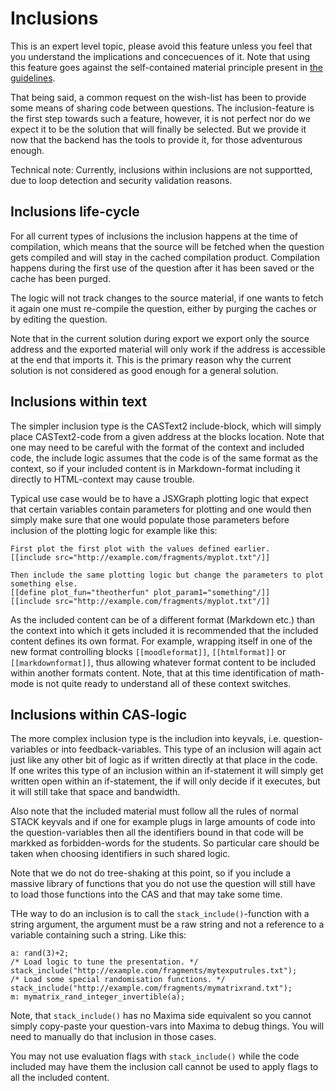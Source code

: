 # Inclusions

This is an expert level topic, please avoid this feature unless you feel that you 
understand the implications and concecuences of it. Note that using this feature
goes against the self-contained material principle present in 
[the guidelines](Future_proof.md).

That being said, a common request on the wish-list has been to provide some means
of sharing code between questions. The inclusion-feature is the first step towards
such a feature, however, it is not perfect nor do we expect it to be the solution 
that will finally be selected. But we provide it now that the backend has the tools
to provide it, for those adventurous enough.

Technical note: Currently, inclusions within inclusions are not supportted, due to
loop detection and security validation reasons.

## Inclusions life-cycle

For all current types of inclusions the inclusion happens at the time of compilation,
which means that the source will be fetched when the question gets compiled and will
stay in the cached compilation product. Compilation happens during the first use of
the question after it has been saved or the cache has been purged.

The logic will not track changes to the source material, if one wants to fetch it
again one must re-compile the question, either by purging the caches or by editing
the question.

Note that in the current solution during export we export only the source address 
and the exported material will only work if the address is accessible at the end 
that imports it. This is the primary reason why the current solution is not 
considered as good enough for a general solution.


## Inclusions within text

The simpler inclusion type is the CASText2 include-block, which will simply place
CASText2-code from a given address at the blocks location. Note that one may need
to be careful with the format of the context and included code, the include logic
assumes that the code is of the same format as the context, so if your included 
content is in Markdown-format including it directly to HTML-context may cause 
trouble.

Typical use case would be to have a JSXGraph plotting logic that expect that
certain variables contain parameters for plotting and one would then simply
make sure that one would populate those parameters before inclusion of the plotting 
logic for example like this:

```
First plot the first plot with the values defined earlier.
[[include src="http://example.com/fragments/myplot.txt"/]]

Then include the same plotting logic but change the parameters to plot something else.
[[define plot_fun="theotherfun" plot_param1="something"/]]
[[include src="http://example.com/fragments/myplot.txt"/]]

```

As the included content can be of a different format (Markdown etc.) than 
the context into which it gets included it is recommended that the included
content defines its own format. For example, wrapping itself in one of 
the new format controlling blocks `[[moodleformat]]`, `[[htmlformat]]` or
`[[markdownformat]]`, thus allowing whatever format content to be included
within another formats content. Note, that at this time identification of 
math-mode is not quite ready to understand all of these context switches.


## Inclusions within CAS-logic

The more complex inclusion type is the includion into keyvals, i.e. question-variables
or into feedback-variables. This type of an inclusion will again act just like any
other bit of logic as if written directly at that place in the code. If one writes
this type of an inclusion within an if-statement it will simply get written open within 
an if-statement, the if will only decide if it executes, but it will still take that 
space and bandwidth.

Also note that the included material must follow all the rules of normal STACK 
keyvals and if one for example plugs in large amounts of code into the question-variables
then all the identifiers bound in that code will be markked as forbidden-words for
the students. So particular care should be taken when choosing identifiers in such
shared logic.

Note that we do not do tree-shaking at this point, so if you include a massive library
of functions that you do not use the question will still have to load those functions
into the CAS and that may take some time.

THe way to do an inclusion is to call the `stack_include()`-function with a string 
argument, the argument must be a raw string and not a reference to a variable 
containing such a string. Like this:

```
a: rand(3)+2;
/* Load logic to tune the presentation. */
stack_include("http://example.com/fragments/mytexputrules.txt");
/* Load some special randomisation functions. */
stack_include("http://example.com/fragments/mymatrixrand.txt");
m: mymatrix_rand_integer_invertible(a);
```

Note, that `stack_include()` has no Maxima side equivalent so you cannot simply
copy-paste your question-vars into Maxima to debug things. You will need to
manually do that inclusion in those cases.

You may not use evaluation flags with `stack_include()` while the code included may
have them the inclusion call cannot be used to apply flags to all the included content.
